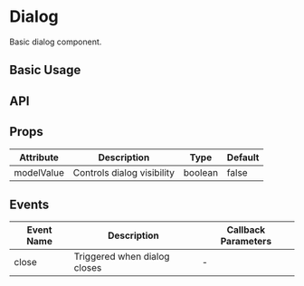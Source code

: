 # Dialog

Basic dialog component.

## Basic Usage

<demo vue="ui/dialog/basic.vue" />

## API

## Props

| Attribute  | Description                | Type    | Default |
| ---------- | -------------------------- | ------- | ------- |
| modelValue | Controls dialog visibility | boolean | false   |

## Events

| Event Name | Description                  | Callback Parameters |
| ---------- | ---------------------------- | ------------------- |
| close      | Triggered when dialog closes | -                   |
